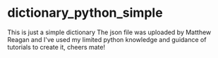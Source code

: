 # dictionary_python_simple
This is just a simple dictionary
The json file was uploaded by Matthew Reagan and I've used my limited python knowledge and guidance of tutorials to create it, cheers mate!
